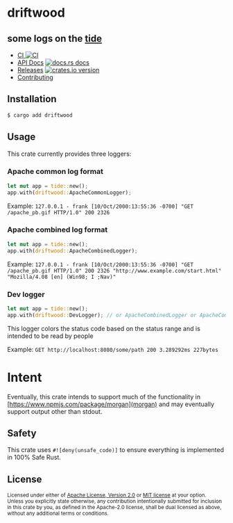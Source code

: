 # driftwood
## some logs on the [tide](https://github.com/http-rs/tide)

* [CI ![CI][ci-badge]][ci]
* [API Docs][docs] [![docs.rs docs][docs-badge]][docs]
* [Releases][releases] [![crates.io version][version-badge]][lib-rs]
* [Contributing][contributing]

[ci]: https://github.com/jbr/driftwood/actions?query=workflow%3ACI
[ci-badge]: https://github.com/jbr/driftwood/workflows/CI/badge.svg
[releases]: https://github.com/jbr/driftwood/releases
[docs]: https://docs.rs/driftwood
[contributing]: https://github.com/jbr/driftwood/blob/master/.github/CONTRIBUTING.md
[lib-rs]: https://lib.rs/driftwood
[docs-badge]: https://img.shields.io/badge/docs-latest-blue.svg?style=flat-square
[version-badge]: https://img.shields.io/crates/v/driftwood.svg?style=flat-square

## Installation
```sh
$ cargo add driftwood
```

## Usage
This crate currently provides three loggers:

### Apache common log format
```rust
let mut app = tide::new();
app.with(driftwood::ApacheCommonLogger);
```
Example:
`127.0.0.1 - frank [10/Oct/2000:13:55:36 -0700] "GET /apache_pb.gif HTTP/1.0" 200 2326`

### Apache combined log format
```rust
let mut app = tide::new();
app.with(driftwood::ApacheCombinedLogger);
```
Example:
`127.0.0.1 - frank [10/Oct/2000:13:55:36 -0700] "GET /apache_pb.gif HTTP/1.0" 200 2326 "http://www.example.com/start.html" "Mozilla/4.08 [en] (Win98; I ;Nav)"`

### Dev logger
```rust
let mut app = tide::new();
app.with(driftwood::DevLogger); // or ApacheCombinedLogger or ApacheCommonLogger
```

This logger colors the status code based on the status range and is
intended to be read by people

Example:
`GET http://localhost:8080/some/path 200 3.289292ms 227bytes`

# Intent
Eventually, this crate intends to support much of the functionality in
[https://www.npmjs.com/package/morgan](morgan) and may eventually
support output other than stdout.

## Safety
This crate uses ``#![deny(unsafe_code)]`` to ensure everything is implemented in
100% Safe Rust.

## License

<sup>
Licensed under either of <a href="LICENSE-APACHE">Apache License, Version
2.0</a> or <a href="LICENSE-MIT">MIT license</a> at your option.
</sup>

<br/>

<sub>
Unless you explicitly state otherwise, any contribution intentionally submitted
for inclusion in this crate by you, as defined in the Apache-2.0 license, shall
be dual licensed as above, without any additional terms or conditions.
</sub>
